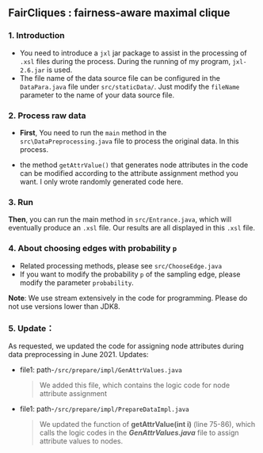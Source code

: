 ## FairCliques :  fairness-aware maximal clique

### 1. Introduction

- You need to introduce a `jxl` jar package to assist in the processing of `.xsl` files during the process. During the running of my program, `jxl-2.6.jar` is used.
- The file name of the data source file can be configured in the `DataPara.java` file under `src/staticData/`. Just modify the `fileName` parameter to the name of your data source file. 

### 2. Process raw data

- **First**, You need to run the `main` method in the ` src\DataPreprocessing.java ` file to process the original data. In this process.

- the method `getAttrValue()` that generates node attributes in the code can be modified according to the attribute assignment method you want. I only wrote randomly generated code here.

### 3. Run

**Then**, you can run the main method in `src/Entrance.java`, which will eventually produce an `.xsl` file. Our results are all displayed in this `.xsl` file.

### 4. About choosing edges with probability `p`

- Related processing methods, please see `src/ChooseEdge.java`
- If you want to modify the probability `p` of the sampling edge, please modify the parameter `probability`.

**Note**: We use stream extensively in the code for programming. Please do not use versions lower than JDK8.

### 5. Update：

As requested, we updated the code for assigning node attributes during data preprocessing in June 2021. Updates:
- file1: path-`/src/prepare/impl/GenAttrValues.java`
  > We added this file, which contains the logic code for node attribute assignment
- file1: path-`/src/prepare/impl/PrepareDataImpl.java`
  > We updated the function of **getAttrValue(int i)** (line 75-86), which calls the logic codes in the ***GenAttrValues.java*** file to assign attribute values ​​to nodes.
